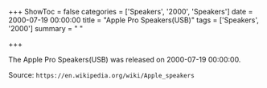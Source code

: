 +++
ShowToc = false
categories = ['Speakers', '2000', 'Speakers']
date = 2000-07-19 00:00:00
title = "Apple Pro Speakers(USB)"
tags = ['Speakers', '2000']
summary = " "

+++

The Apple Pro Speakers(USB) was released on 2000-07-19 00:00:00.

Source: `https://en.wikipedia.org/wiki/Apple_speakers`


